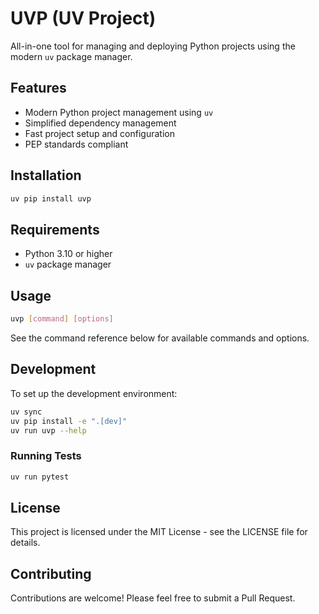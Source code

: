 # UVP (UV Project)

All-in-one tool for managing and deploying Python projects using the modern `uv` package manager.

## Features

- Modern Python project management using `uv`
- Simplified dependency management
- Fast project setup and configuration
- PEP standards compliant

## Installation

```bash
uv pip install uvp
```

## Requirements

- Python 3.10 or higher
- `uv` package manager

## Usage

```bash
uvp [command] [options]
```

See the command reference below for available commands and options.

## Development

To set up the development environment:

```bash
uv sync
uv pip install -e ".[dev]"
uv run uvp --help
```

### Running Tests

```bash
uv run pytest
```

## License

This project is licensed under the MIT License - see the LICENSE file for details.

## Contributing

Contributions are welcome! Please feel free to submit a Pull Request.
